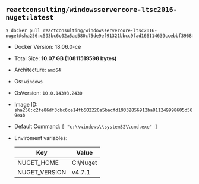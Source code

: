 ## `reactconsulting/windowsservercore-ltsc2016-nuget:latest`
```console
$ docker pull reactconsulting/windowsservercore-ltsc2016-nuget@sha256:c593bc6c02a5ae580c75de9ef91321bbcc9fad166114639ccebbf3968faa3e6a
```
- Docker Version: 18.06.0-ce
- Total Size: **10.07 GB (10811519598 bytes)** 
- Architecture: `amd64`
- Os: `windows`
- OsVersion: `10.0.14393.2430`
- Image ID: `sha256:c2fe86df3cbc6ce14fb502220a5bacfd19332856912ba811249998605d569eab`
- Default Command: `[ "c:\\windows\\system32\\cmd.exe" ]`
- Enviroment variables:

    |Key|Value|
    |---|---|
    |NUGET_HOME|C:\\Nuget|
    |NUGET_VERSION|v4.7.1|

